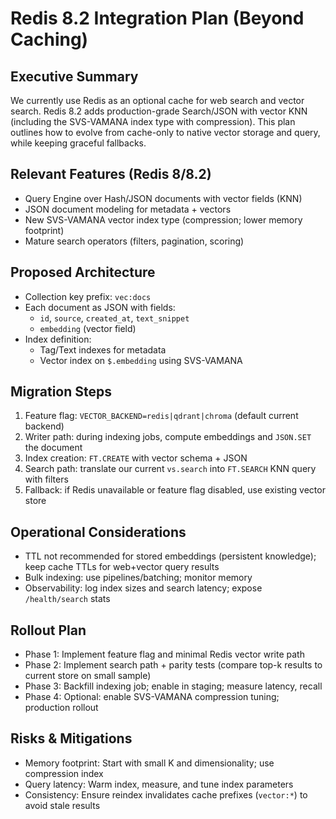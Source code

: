 # Redis 8.2 Integration Plan (Beyond Caching)

## Executive Summary
We currently use Redis as an optional cache for web search and vector search. Redis 8.2 adds production-grade Search/JSON with vector KNN (including the SVS-VAMANA index type with compression). This plan outlines how to evolve from cache-only to native vector storage and query, while keeping graceful fallbacks.

## Relevant Features (Redis 8/8.2)
- Query Engine over Hash/JSON documents with vector fields (KNN)
- JSON document modeling for metadata + vectors
- New SVS-VAMANA vector index type (compression; lower memory footprint)
- Mature search operators (filters, pagination, scoring)

## Proposed Architecture
- Collection key prefix: `vec:docs`
- Each document as JSON with fields:
  - `id`, `source`, `created_at`, `text_snippet`
  - `embedding` (vector field)
- Index definition:
  - Tag/Text indexes for metadata
  - Vector index on `$.embedding` using SVS-VAMANA

## Migration Steps
1. Feature flag: `VECTOR_BACKEND=redis|qdrant|chroma` (default current backend)
2. Writer path: during indexing jobs, compute embeddings and `JSON.SET` the document
3. Index creation: `FT.CREATE` with vector schema + JSON
4. Search path: translate our current `vs.search` into `FT.SEARCH` KNN query with filters
5. Fallback: if Redis unavailable or feature flag disabled, use existing vector store

## Operational Considerations
- TTL not recommended for stored embeddings (persistent knowledge); keep cache TTLs for web+vector query results
- Bulk indexing: use pipelines/batching; monitor memory
- Observability: log index sizes and search latency; expose `/health/search` stats

## Rollout Plan
- Phase 1: Implement feature flag and minimal Redis vector write path
- Phase 2: Implement search path + parity tests (compare top-k results to current store on small sample)
- Phase 3: Backfill indexing job; enable in staging; measure latency, recall
- Phase 4: Optional: enable SVS-VAMANA compression tuning; production rollout

## Risks & Mitigations
- Memory footprint: Start with small K and dimensionality; use compression index
- Query latency: Warm index, measure, and tune index parameters
- Consistency: Ensure reindex invalidates cache prefixes (`vector:*`) to avoid stale results


